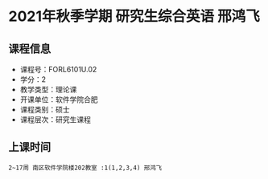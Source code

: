 # 2021年秋季学期 研究生综合英语 邢鸿飞






## 课程信息

- 课程号：FORL6101U.02
- 学分：2
- 教学类型：理论课
- 开课单位：软件学院合肥
- 课程类别：硕士
- 课程层次：研究生课程

## 上课时间

```
2~17周 南区软件学院楼202教室 :1(1,2,3,4) 邢鸿飞
```

